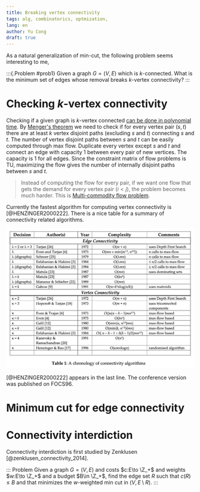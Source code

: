 ```yaml
---
title: Breaking vertex connectivity
tags: alg, combinatorics, optmization, 
lang: en
author: Yu Cong
draft: true
---
```


As a natural generalization of min-cut, the following problem seems interesting to me,

:::{.Problem #prob1}
Given a graph $G=(V,E)$ which is $k$-connected. What is the minimum set of edges whose removal breaks $k$-vertex connectivity?
:::

# Checking $k$-vertex connectivity

Checking if a given graph is $k$-vertex connected [can be done in polynomial time](https://en.wikipedia.org/wiki/K-vertex-connected_graph#Computational_complexity).
By [Menger's theorem](https://en.wikipedia.org/wiki/Menger%27s_theorem) we need to check if for every vertex pair $(s,t)$ there are at least $k$ vertex disjoint paths (excluding $s$ and $t$) connecting $s$ and $t$. The number of vertex disjoint paths between $s$ and $t$ can be easily computed through max flow. Duplicate every vertex except $s$ and $t$ and connect an edge with capacity 1 between every pair of new vertices. The capacity is 1 for all edges. Since the constraint matrix of flow problems is TU, maximizing the flow gives the number of internally disjoint paths between $s$ and $t$.

> Instead of computing the flow for every pair, if we want one flow that gets the demand for every vertex pair $(i<j)$, the problem becomes much harder. This is [Multi-commodity flow problem](https://en.wikipedia.org/wiki/Multi-commodity_flow_problem).

Currently the fastest algorithm for computing vertex connectivity is [@HENZINGER2000222].
There is a nice table for a summary of connectivity related algorithms.

![image courtesy of Abdol–Hossein Esfahanian. [link](http://www.cse.msu.edu/~esfahani/book_chapter/Graph_connectivity_chapter.pdf)](/images/vertex_connectivity_cut/table.png)

[@HENZINGER2000222] appears in the last line. The conference version was published on FOCS96.

# Minimum cut for edge connectivity


# Connectivity interdiction

Connectivity interdiction is first studied by Zenklusen [@zenklusen_connectivity_2014]. 

::: Problem
Given a graph $G=(V,E)$ and costs $c:E\to \Z_+$ and weights $w:E\to \Z_+$ and a budget $B\in \Z_+$, find the edge set $R$ such that $c(R)\leq B$ and that minimizes the $w$-weighted min cut in $(V,E\setminus R)$.
:::